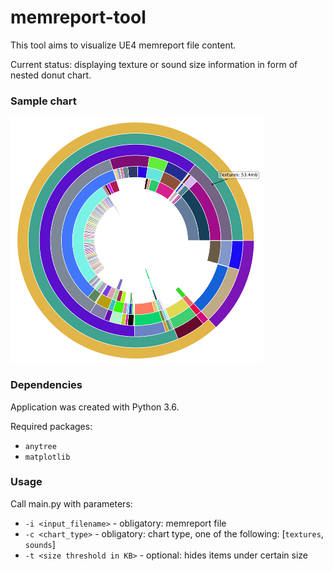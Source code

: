 # memreport-tool
This tool aims to visualize UE4 memreport file content. 

Current status: displaying texture or sound size information in form of nested donut chart.

### Sample chart

![alt text](screenshot.png)

### Dependencies

Application was created with Python 3.6.

Required packages:

- `anytree`
- `matplotlib`

### Usage
Call main.py with parameters:
- `-i <input_filename>` - obligatory: memreport file 
- `-c <chart_type>` - obligatory: chart type, one of the following: [`textures`, `sounds`]
- `-t <size threshold in KB>` - optional: hides items under certain size
